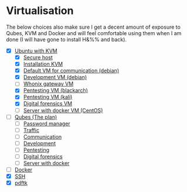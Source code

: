 # Virtualisation

The below choices also make sure I get a decent amount of exposure to Qubes, KVM and Docker and will feel comfortable using them when I am done (I will have gone to install H&%% and back).

- [x] [Ubuntu with KVM](kvm)
  - [x] [Secure host](../pc)
  - [x] [Installation KVM](kvm/Installation-kvm.md)
  - [x] [Default VM for communication (debian)](kvm/Default.md)
  - [x] [Development VM (debian)](kvm/Development.md)
  - [ ] [Whonix gateway VM](kvm/Whonix.md)
  - [x] [Pentesting VM (blackarch)](kvm/Pentesting-blackarch.md)
  - [x] [Pentesting VM (kali)](kvm/Pentesting-kali.md)
  - [x] [Digital forensics VM](kvm/Forensics.md)
  - [ ] [Server with docker VM (CentOS)](kvm/Server-with-docker.md)
- [ ] [Qubes (The plan)](qubes)
  - [ ] [Password manager](qubes/Password-manager.md)
  - [ ] [Traffic](qubes/Traffic.md)
  - [ ] [Communication](qubes/Communication.md)
  - [ ] [Development](qubes/Development.md)
  - [ ] [Pentesting](qubes/Pentesting.md)
  - [ ] [Digital forensics](qubes/Digital-forensics.md)
  - [ ] [Server with docker](qubes/Server-with-docker.md)
- [ ] [Docker](docker)
- [x] [SSH](ssh.md)
- [x] [pdftk](pdftk.md)